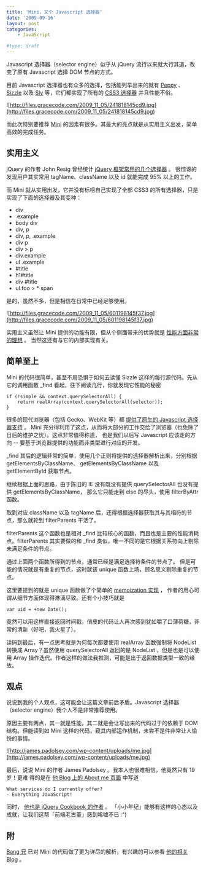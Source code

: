 ```yaml
---
title: 'Mini，又个 Javascript 选择器'
date: '2009-09-16'
layout: post
categories:
    - JavaScript

#type: draft
---
```


Javascript 选择器（selector engine）似乎从 jQuery 流行以来就大行其道，改变了原有 Javascript 选择 DOM 节点的方式。

目前 Javascript 选择器也有众多的选择，包括能列举出来的就有  [Peppy](http://jamesdonaghue.com/static/peppy/) 、  [Sizzle](http://sizzlejs.com/)  以及  [Sly](http://github.com/digitarald/sly/tree/master)  等，它们都实现了所有的   [CSS3 选择器](http://en.wikipedia.org/wiki/Cascading_Style_Sheets) 并且性能不俗。

![http://files.gracecode.com/2009_11_05/241818145cd9.jpg](http://files.gracecode.com/2009_11_05/241818145cd9.jpg)

而此次特别要推荐  [Mini](http://james.padolsey.com/javascript/mini/)  的因素有很多。其最大的亮点就是从实用主义出发，简单高效的完成任务。


## 实用主义

jQuery 的作者 John Resig 曾经统计  [jQuery 框架常用的几个选择器](http://ejohn.org/blog/selectors-that-people-actually-use/) 。 很惊讶的发现用户其实常用 tagName、className 以及 id 就能完成 95% 以上的工作。

而 Mini 就从实用出发，它并没有标榜自己实现了全部 CSS3 的所有选择器，只是实现了下面的选择器及其变种：

* div
* .example
* body div
* div, p
* div, p, .example
* div p
* div > p
* div.example
* ul .example
* #title
* h1#title
* div #title
* ul.foo > * span


是的，虽然不多，但是相信在日常中已经足够使用。

![http://files.gracecode.com/2009_11_05/601198145f37.jpg](http://files.gracecode.com/2009_11_05/601198145f37.jpg)

实用主义虽然让 Mini 提供的功能有限，但从个侧面带来的优势就是  [性能方面非常的理想](http://james.padolsey.com/demos/mini/slickspeed/slickspeed/) 。 当然这还有与它的内部实现有关。


## 简单至上

Mini 的代码很简单，甚至不用恐惧于如何去读懂 Sizzle 这样的每行源代码。先从它的调用函数 _find  看起，往下阅读几行，你就发现它性能的秘密

```
if (!simple && context.querySelectorAll) {
    return realArray(context.querySelectorAll(selector));
}
```

很多的现代浏览器（包括 Gecko、WebKit 等）都  [提供了原生的 Javascript 选择器支持](http://ejohn.org/blog/thoughts-on-queryselectorall/) 。 Mini 充分得利用了这点，从而将大部分的工作交给了浏览器（也免除了日后的维护之忧）。这点非常值得称道， 也是我们以后写 Javascript 应该走的方向 -- 要基于浏览器提供的功能而非类型进行对应的开发。

_find 其后的逻辑非常的简单，使用几个正则将提供的选择器解析出来，分别根据 getElementsByClassName、 getElementsByClassName 以及 getElementById 获取节点。

继续根据上面的思路，由于陈旧的 IE 没有既没有提供 querySelectorAll 也没有提供 getElementsByClassName， 那么它只能走到 else 的尽头，使用 filterByAttr 函数。

取到对应 className 以及 tagName 后，还得根据选择器获取其与其相符的节点，那么就轮到 filterParents 干活了。

filterParents 这个函数也是相对 _find 比较核心的函数，而且也是主要的性能消耗点。filterParents 其实要做的和 _find 类似，唯一不同的是它根据关系符向上剔除未满足条件的节点。

通过上面两个函数所得到的节点，通常已经是满足选择符条件的节点了。 但是可能的情况就是有重复的节点，这时就该 unique 函数上场，顾名思义剔除重复的节点。

这里要提到的就是 unique 函数做了个简单的  [memoization 实现](http://realazy.org/blog/2008/04/22/javascript-memoization/) ， 作者的用心可谓从细节方面体现得淋漓尽致。还有个小技巧就是

    var uid = +new Date();

竟然可以用这样直接返回时间戳，俏皮的代码让人再次感到犹如嚼了口薄荷糖，非常的清新（好吧，我火星了）。

读码到最后，有一点思考就是为何每次都要使用 realArray 函数强制将 NodeList 转换成 Array？虽然使用 querySelectorAll 返回的是 NodeList ，但是也是可以使用 Array 操作迭代。作者这样的做法我推测，可能是出于返回数据类型一致的缘故。


## 观点

说说到我的个人观点，这可能会让这篇文章前后矛盾。Javascript 选择器（selector engine）我个人不是非常推荐使用。

原因主要有两点，其一就是性能，其二就是会让写出来的代码过于的依赖于 DOM 结构。但能读到如 Mini 这样的代码，窥其内部运作机制，未尝不是件非常让人愉悦的事情。

![http://james.padolsey.com/wp-content/uploads/me.jpg](http://james.padolsey.com/wp-content/uploads/me.jpg)

最后，说说 Mini 的作者 James Padolsey 。我本人也很难相信，他竟然只有 19 岁！更难 得的是在 [他 Blog 上的 About me 页面](http://james.padolsey.com/about/) 中写道

```
What services do I currently offer?
- Everything JavaScript!
```

同时， [他也是 jQuery Cookbook 的作者](http://james.padolsey.com/projects/) 。 「小小年纪」能够有这样的心态以及成就，让我们这帮「前端老古董」感到唏嘘不已 :^)


## 附

 [Bang 兄](http://blog.webbang.net/?page_id=2) 已对 Mini 的代码做了更为详尽的解析，有兴趣的可以参看 [他的相关 Blog](http://blog.webbang.net/?p=986) 。
